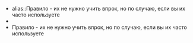 - alias::Правило - их не нужно учить впрок, но по случаю, если вы их часто используете
-
- Правило - их не нужно учить впрок, но по случаю, если вы их часто используете